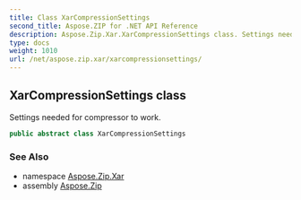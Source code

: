 ```yaml
---
title: Class XarCompressionSettings
second_title: Aspose.ZIP for .NET API Reference
description: Aspose.Zip.Xar.XarCompressionSettings class. Settings needed for compressor to work
type: docs
weight: 1010
url: /net/aspose.zip.xar/xarcompressionsettings/
---
```

## XarCompressionSettings class

Settings needed for compressor to work.

```csharp
public abstract class XarCompressionSettings
```

### See Also

* namespace [Aspose.Zip.Xar](../../aspose.zip.xar/)
* assembly [Aspose.Zip](../../)


